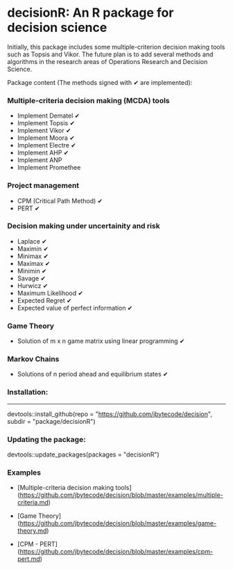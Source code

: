 # decisionR: An R package for decision science

Initially, this package includes some multiple-criterion decision making tools such as Topsis and Vikor.
The future plan is to add several methods and algorithms in the research areas of Operations Research and Decision Science.

Package content (The methods signed with &#10004; are implemented):

### Multiple-criteria decision making (MCDA) tools 
* Implement Dematel &#10004; 
* Implement Topsis &#10004;
* Implement Vikor &#10004;
* Implement Moora &#10004;
* Implement Electre &#10004;
* Implement AHP &#10004;
* Implement ANP
* Implement Promethee

### Project management
* CPM (Critical Path Method) &#10004;
* PERT &#10004;

### Decision making under uncertainity and risk
* Laplace &#10004;
* Maximin &#10004;
* Minimax &#10004;
* Maximax &#10004;
* Minimin &#10004;
* Savage &#10004;
* Hurwicz &#10004;
* Maximum Likelihood &#10004;
* Expected Regret &#10004;
* Expected value of perfect information &#10004;

### Game Theory
* Solution of m x n game matrix using linear programming &#10004;

### Markov Chains
* Solutions of n period ahead and equilibrium states &#10004;
 

### Installation:
-------------

devtools::install_github(repo = "https://github.com/jbytecode/decision", subdir = "package/decisionR")

### Updating the package:

devtools::update_packages(packages = "decisionR")


### Examples
* [Multiple-criteria decision making tools] (https://github.com/jbytecode/decision/blob/master/examples/multiple-criteria.md)

* [Game Theory] (https://github.com/jbytecode/decision/blob/master/examples/game-theory.md)

* [CPM - PERT] (https://github.com/jbytecode/decision/blob/master/examples/cpm-pert.md)



